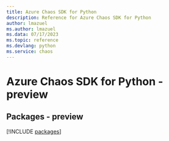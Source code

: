 ```yaml
---
title: Azure Chaos SDK for Python
description: Reference for Azure Chaos SDK for Python
author: lmazuel
ms.author: lmazuel
ms.data: 07/17/2023
ms.topic: reference
ms.devlang: python
ms.service: chaos
---
```

# Azure Chaos SDK for Python - preview
## Packages - preview
[!INCLUDE [packages](chaos-index.md)]